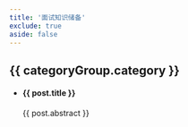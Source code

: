 ```yaml
---
title: '面试知识储备'
exclude: true
aside: false
---
```





<script setup>
import { data } from '../../.vitepress/theme/interview.data';
</script>
<style module>
.desc {
  font-size: 14px;
  padding: 10px 0;
}
</style>

<div v-for="(categoryGroup, index) in data" :key="index">
  <h2>{{ categoryGroup.category }}</h2>
  <ul v-for="(post, idx) in categoryGroup.data" :key="idx">
    <li>
      <h4><a :href="post.url">{{ post.title }}</a></h4>
    </li>
    <div :class="$style.desc">
      {{ post.abstract }}
    </div>
  </ul>
</div>
